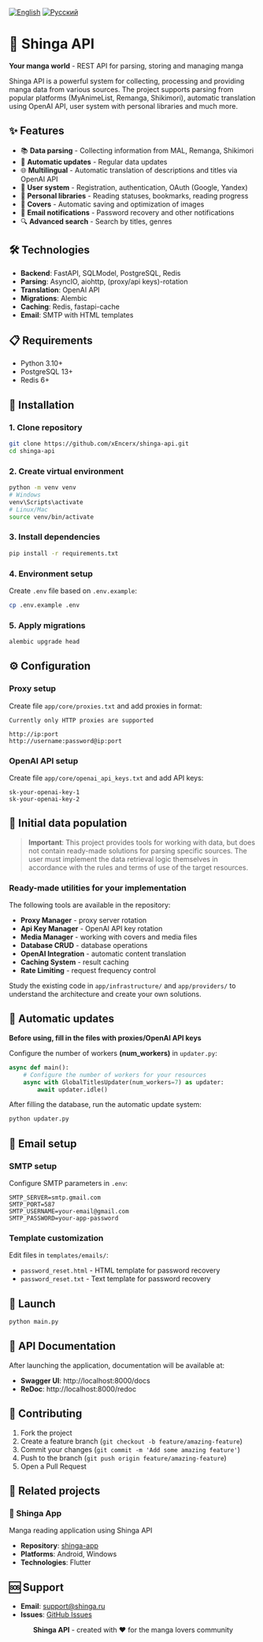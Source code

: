 [![English](https://img.shields.io/badge/lang-English-blue.svg)](README.md)
[![Русский](https://img.shields.io/badge/lang-Русский-red.svg)](README.ru.md)

# 🍃 Shinga API
**Your manga world** - REST API for parsing, storing and managing manga

Shinga API is a powerful system for collecting, processing and providing manga data from various sources. The project supports parsing from popular platforms (MyAnimeList, Remanga, Shikimori), automatic translation using OpenAI API, user system with personal libraries and much more.

## ✨ Features
- 📚 **Data parsing** - Collecting information from MAL, Remanga, Shikimori
- 🔄 **Automatic updates** - Regular data updates
- 🌐 **Multilingual** - Automatic translation of descriptions and titles via OpenAI API
- 👤 **User system** - Registration, authentication, OAuth (Google, Yandex)
- 📖 **Personal libraries** - Reading statuses, bookmarks, reading progress
- 🎨 **Covers** - Automatic saving and optimization of images
- 📧 **Email notifications** - Password recovery and other notifications
- 🔍 **Advanced search** - Search by titles, genres

## 🛠️ Technologies
- **Backend**: FastAPI, SQLModel, PostgreSQL, Redis
- **Parsing**: AsyncIO, aiohttp, (proxy/api keys)-rotation
- **Translation**: OpenAI API
- **Migrations**: Alembic
- **Caching**: Redis, fastapi-cache
- **Email**: SMTP with HTML templates

## 📋 Requirements
- Python 3.10+
- PostgreSQL 13+
- Redis 6+

## 🚀 Installation

### 1. Clone repository
```bash
git clone https://github.com/xEncerx/shinga-api.git
cd shinga-api
```

### 2. Create virtual environment
```bash
python -m venv venv
# Windows
venv\Scripts\activate
# Linux/Mac
source venv/bin/activate
```

### 3. Install dependencies
```bash
pip install -r requirements.txt
```

### 4. Environment setup
Create `.env` file based on `.env.example`:

```bash
cp .env.example .env
```

### 5. Apply migrations
```bash
alembic upgrade head
```

## ⚙️ Configuration

### Proxy setup
Create file `app/core/proxies.txt` and add proxies in format:
```
Currently only HTTP proxies are supported

http://ip:port
http://username:password@ip:port
```

### OpenAI API setup
Create file `app/core/openai_api_keys.txt` and add API keys:
```
sk-your-openai-key-1
sk-your-openai-key-2
```

## 🎯 Initial data population
> **Important**: This project provides tools for working with data, but does not contain ready-made solutions for parsing specific sources. The user must implement the data retrieval logic themselves in accordance with the rules and terms of use of the target resources.

### Ready-made utilities for your implementation
The following tools are available in the repository:
- **Proxy Manager** - proxy server rotation
- **Api Key Manager** - OpenAI API key rotation
- **Media Manager** - working with covers and media files
- **Database CRUD** - database operations
- **OpenAI Integration** - automatic content translation
- **Caching System** - result caching
- **Rate Limiting** - request frequency control

Study the existing code in `app/infrastructure/` and `app/providers/` to understand the architecture and create your own solutions.

## 🔄 Automatic updates

**Before using, fill in the files with proxies/OpenAI API keys**

Configure the number of workers **(num_workers)** in `updater.py`:

```python
async def main():
    # Configure the number of workers for your resources
    async with GlobalTitlesUpdater(num_workers=7) as updater:
        await updater.idle()
```

After filling the database, run the automatic update system:

```bash
python updater.py
```

## 📧 Email setup

### SMTP setup
Configure SMTP parameters in `.env`:

```env
SMTP_SERVER=smtp.gmail.com
SMTP_PORT=587
SMTP_USERNAME=your-email@gmail.com
SMTP_PASSWORD=your-app-password
```

### Template customization
Edit files in `templates/emails/`:

- `password_reset.html` - HTML template for password recovery
- `password_reset.txt` - Text template for password recovery

## 🚀 Launch
```bash
python main.py
```

## 📖 API Documentation
After launching the application, documentation will be available at:

- **Swagger UI**: http://localhost:8000/docs
- **ReDoc**: http://localhost:8000/redoc

## 🤝 Contributing
1. Fork the project
2. Create a feature branch (`git checkout -b feature/amazing-feature`)
3. Commit your changes (`git commit -m 'Add some amazing feature'`)
4. Push to the branch (`git push origin feature/amazing-feature`)
5. Open a Pull Request

## 🔗 Related projects
### 📱 Shinga App
Manga reading application using Shinga API

- **Repository**: [shinga-app](https://github.com/xEncerx/shinga-app)
- **Platforms**: Android, Windows
- **Technologies**: Flutter

## 🆘 Support
- **Email**: support@shinga.ru
- **Issues**: [GitHub Issues](https://github.com/xEncerx/shinga-api/issues)


<div align="center">
  <p><b>Shinga API</b> - created with ❤️ for the manga lovers community</p>
</div>